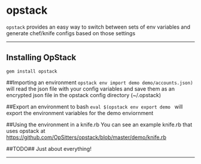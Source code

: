 # opstack

``opstack`` provides an easy way to switch between sets of env variables and generate chef/knife configs based on those settings

----------

## Installing OpStack ##
`gem install opstack`

##Importing an environment
``opstack env import demo demo/accounts.json)`` will read the json file with your config variables and save them as an encrypted json file in the opstack config directory (~/.opstack)

##Export an environment to bash
``eval $(opstack env export demo `` will export the environment variables for the demo enviornment

##Using the environment in a knife.rb
You can see an example knife.rb that uses opstack at https://github.com/OpSitters/opstack/blob/master/demo/knife.rb

##TODO##
Just about everything!



---------------------

